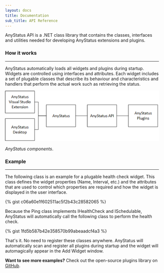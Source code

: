 ```yaml
---
layout: docs
title: Documentation
sub_title: API Reference
---
```


AnyStatus API is a .NET class library that contains the classes, interfaces and utilities needed for developing AnyStatus extensions and plugins.

### How it works
---------------

AnyStatus automatically loads all widgets and plugins during startup.
Widgets are controlled using interfaces and attributes.
Each widget includes a set of plugable classes that describe its behaviour and characteristics
and handlers that perform the actual work such as retrieving the status.

![AnyStatus Components](/assets/images/AnyStatusComponents.png)

_AnyStatus components_.

### Example
-------------------

The following class is an example for a plugable health check widget.
This class defines the widget properties (Name, Interval, etc.) and the attributes that are used to control which properties are required
and how the widget is displayed in the user interface.

{% gist c06a60e1f602511ac5f2b43c28582065 %}

Because the Ping class implements IHealthCheck and ISchedulable, AnyStatus will automatically call the following class to perform the health check.

{% gist 1fd5b587b42e358570b99abeaadcf4a3 %}

That's it. No need to register these classes anywhere. AnyStatus will automatically scan and register all plugins during startup and 
the widget will automagically appear in the Add Widget window.

**Want to see more examples?** Check out the open-source plugins library on [GitHub](https://github.com/AnyStatus/Plugins).
